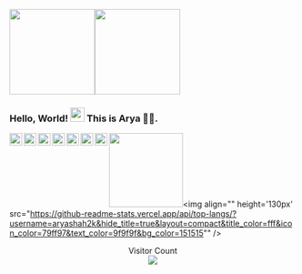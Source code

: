 <img align="" height='150px' src="https://github.com/aryashah2k/aryashah2k/blob/main/assets/Readme%20GIF.gif" /><img align="" height='150px' src="https://github.com/aryashah2k/aryashah2k/blob/main/assets/Name%20Banner.jpg" />

### Hello, World! <img src="https://media.giphy.com/media/hvRJCLFzcasrR4ia7z/giphy.gif" width="25px"> This is Arya 🙋‍♂️.

<a href="https://twitter.com/aryashah2k">
  <img align="left" alt="Arya Shah | Twitter" width="22px" src="https://cdn.jsdelivr.net/npm/simple-icons@v3/icons/twitter.svg" />
</a>
<a href="https://www.linkedin.com/in/arya--shah/">
  <img align="left" alt="Abhishek's LinkdeIN" width="22px" src="https://cdn.jsdelivr.net/npm/simple-icons@v3/icons/linkedin.svg" />
</a>
<a href="https://www.instagram.com/arya_shah_00/">
  <img align="left" alt="Arya's Instagram" width="22px" src="https://cdn.jsdelivr.net/npm/simple-icons@v3/icons/instagram.svg" />
</a>
<a href="https://www.reddit.com/user/aryashah2k/">
  <img align="left" alt="Abhishek's Reddit" width="22px" src="https://cdn.jsdelivr.net/npm/simple-icons@v3/icons/reddit.svg" />
</a>
<a href="aryashah2k@gmail.com">
  <img align="left" alt="Arya's Person Email" width="22px" src="https://cdn.jsdelivr.net/npm/simple-icons@3.13.0/icons/gmail.svg" />
</a>
<a href="arya.shah82@nmims.edu.in">
  <img align="left" alt="Arya's Institute Email" width="22px" src="https://cdn.jsdelivr.net/npm/simple-icons@3.13.0/icons/gmail.svg" />
</a>
<a href="https://aryashah.hashnode.dev">
  <img align="left" alt="Arya's Hashnode Blog" width="22px" src="https://cdn.jsdelivr.net/npm/simple-icons@3.13.0/icons/hashnode.svg" />
</a>

<img align="" height='130px' src="https://github-readme-stats.vercel.app/api?username=aryashah2k&show_icons=true&title_color=fff&icon_color=79ff97&text_color=9f9f9f&bg_color=151515" /><img align="" height='130px' src="https://github-readme-stats.vercel.app/api/top-langs/?username=aryashah2k&hide_title=true&layout=compact&title_color=fff&icon_color=79ff97&text_color=9f9f9f&bg_color=151515"" />



























<p align="center"> 
  Visitor Count<br>
  <img src="https://profile-counter.glitch.me/aryashah2k/count.svg" />
</p>